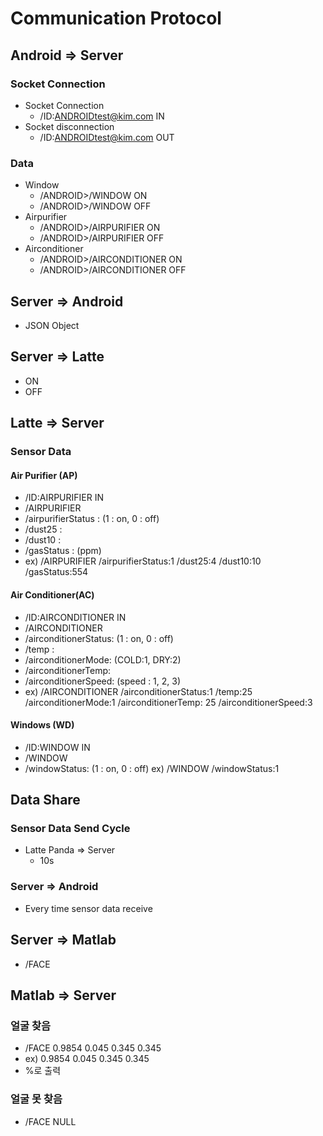 # Communication Protocol

## Android => Server

### Socket Connection

* Socket Connection
  * /ID:ANDROIDtest@kim.com IN
* Socket disconnection
  * /ID:ANDROIDtest@kim.com OUT

### Data

* Window
  * /ANDROID>/WINDOW ON
  * /ANDROID>/WINDOW OFF
* Airpurifier
  * /ANDROID>/AIRPURIFIER ON
  * /ANDROID>/AIRPURIFIER OFF
* Airconditioner
  * /ANDROID>/AIRCONDITIONER ON
  * /ANDROID>/AIRCONDITIONER OFF

## Server => Android

* JSON Object

## Server => Latte

* ON
* OFF

## Latte => Server

### Sensor Data

#### Air Purifier (AP)
* /ID:AIRPURIFIER IN
* /AIRPURIFIER
* /airpurifierStatus : (1 : on, 0 : off)
* /dust25 :
* /dust10 :
* /gasStatus : (ppm)
* ex) /AIRPURIFIER /airpurifierStatus:1 /dust25:4 /dust10:10 /gasStatus:554
#### Air Conditioner(AC)
* /ID:AIRCONDITIONER IN
* /AIRCONDITIONER
* /airconditionerStatus: (1 : on, 0 : off)
* /temp :
* /airconditionerMode: (COLD:1, DRY:2)
* /airconditionerTemp: 
* /airconditionerSpeed: (speed : 1, 2, 3)
* ex) /AIRCONDITIONER /airconditionerStatus:1 /temp:25 /airconditionerMode:1 /airconditionerTemp: 25 /airconditionerSpeed:3
#### Windows (WD)
* /ID:WINDOW IN
* /WINDOW
* /windowStatus: (1 : on, 0 : off)
ex) /WINDOW /windowStatus:1

## Data Share

### Sensor Data Send Cycle

* Latte Panda => Server
  * 10s

### Server => Android

* Every time sensor data receive

## Server => Matlab
* /FACE
## Matlab => Server
### 얼굴 찾음
* /FACE 0.9854 0.045 0.345 0.345
* ex) 0.9854 0.045 0.345 0.345
* %로 출력
### 얼굴 못 찾음
* /FACE NULL




